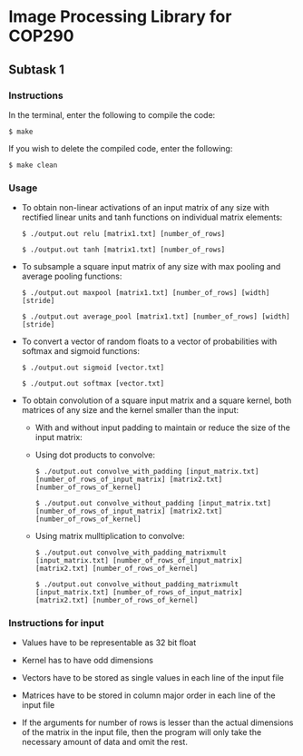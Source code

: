 # Image Processing Library for COP290


## Subtask 1


### Instructions

In the terminal, enter the following to compile the code:

  `$ make`
  
If you wish to delete the compiled code, enter the following:

  `$ make clean`


### Usage

   * To obtain non-linear activations of an input matrix of any size with rectified linear units and tanh functions on individual matrix elements:

      `$ ./output.out relu [matrix1.txt] [number_of_rows]`
   
      `$ ./output.out tanh [matrix1.txt] [number_of_rows]`

   * To subsample a square input matrix of any size with max pooling and average pooling functions:
   
       `$ ./output.out maxpool [matrix1.txt] [number_of_rows] [width] [stride]`
     
       `$ ./output.out average_pool [matrix1.txt] [number_of_rows] [width] [stride]`
   
   * To convert a vector of random floats to a vector of probabilities with softmax and sigmoid functions:
   
       `$ ./output.out sigmoid [vector.txt]`
       
       `$ ./output.out softmax [vector.txt]`
       
   * To obtain convolution of a square input matrix and a square kernel, both matrices of any size and the kernel smaller than the input:
   
     * With and without input padding to maintain or reduce the size of the input matrix:
      
      * Using dot products to convolve:
   
         `$ ./output.out convolve_with_padding [input_matrix.txt] [number_of_rows_of_input_matrix] [matrix2.txt] [number_of_rows_of_kernel]`
          
         `$ ./output.out convolve_without_padding [input_matrix.txt] [number_of_rows_of_input_matrix] [matrix2.txt] [number_of_rows_of_kernel]`
          
      * Using matrix mulltiplication to convolve:
          
         `$ ./output.out convolve_with_padding_matrixmult [input_matrix.txt] [number_of_rows_of_input_matrix] [matrix2.txt] [number_of_rows_of_kernel]`
          
         `$ ./output.out convolve_without_padding_matrixmult [input_matrix.txt] [number_of_rows_of_input_matrix] [matrix2.txt] [number_of_rows_of_kernel]`
  
### Instructions for input
    
   * Values have to be representable as 32 bit float
          
   * Kernel has to have odd dimensions
          
   * Vectors have to be stored as single values in each line of the input file
          
   * Matrices have to be stored in column major order in each line of the input file
   
   * If the arguments for number of rows is lesser than the actual dimensions of the matrix in the input file, then the program will only take the necessary amount of data and omit the rest.

